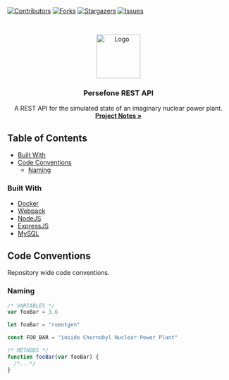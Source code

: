 <!-- PROJECT SHIELDS -->
[![Contributors][contributors-shield]][contributors-url]
[![Forks][forks-shield]][forks-url]
[![Stargazers][stars-shield]][stars-url]
[![Issues][issues-shield]][issues-url]

<!-- PROJECT LOGO -->
<br />
<p align="center">
   <img src="https://image.flaticon.com/icons/svg/605/605255.svg" alt="Logo" width="100" height="100">

  <h3 align="center">Persefone REST API</h3>

  <p align="center">
    A REST API for the simulated state of an imaginary nuclear power plant.
    <br />
    <a href="https://docs.google.com/document/d/1MvyMiMswEZONcX7VEhS3iGQ1EV0mUhDZG-rRwyo7Jd0/edit">
      <strong>Project Notes »</strong>
    </a>
  </p>
</p>

<!-- TABLE OF CONTENTS -->
## Table of Contents

* [Built With](#built-with)
* [Code Conventions](#code-conventions)
  * [Naming](#naming)

<!-- Built With -->
### Built With
* [Docker](https://www.docker.com/)
* [Webpack](https://webpack.js.org/)
* [NodeJS](https://nodejs.org/en/)
* [ExpressJS](https://expressjs.com/)
* [MySQL](https://www.mysql.com/)

<!-- CODE CONVENTIONS -->
## Code Conventions
Repository wide code conventions.

### Naming
```javascript
/* VARIABLES */
var fooBar = 3.6

let fooBar = "roentgen"

const FOO_BAR = "inside Chernobyl Nuclear Power Plant"

/* METHODS */
function fooBar(var fooBar) {
  /*...*/
}
```

<!-- MARKDOWN LINKS & IMAGES -->
<!-- https://www.markdownguide.org/basic-syntax/#reference-style-links -->
[contributors-shield]: https://img.shields.io/github/contributors/Persefone-TMJN10/REST-API.svg?style=flat-square
[contributors-url]: https://github.com/Persefone-TMJN10/REST-API/graphs/contributors
[forks-shield]: https://img.shields.io/github/forks/Persefone-TMJN10/REST-API.svg?style=flat-square
[forks-url]: https://github.com/Persefone-TMJN10/REST-API/network/members
[stars-shield]: https://img.shields.io/github/stars/Persefone-TMJN10/REST-API.svg?style=flat-square
[stars-url]: https://github.com/Persefone-TMJN10/REST-API/stargazers
[issues-shield]: https://img.shields.io/github/issues/Persefone-TMJN10/REST-API.svg?style=flat-square
[issues-url]: https://github.com/Persefone-TMJN10/REST-API/issues
[product-screenshot]: images/screenshot.png
